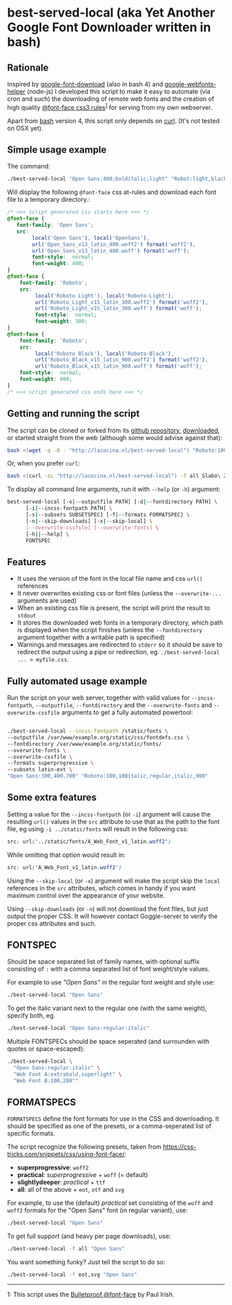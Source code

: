 # best-served-local (aka Yet Another Google Font Downloader written in bash)

## Rationale

Inspired by
[google-font-download](https://github.com/neverpanic/google-font-download.git)
(also in bash 4) and
[google-webfonts-helper](https://google-webfonts-helper.herokuapp.com/fonts)
(node-js) I developed this script to make it easy to automate (via
cron and such) the downloading of remote web fonts and the creation of
high quality
[@font-face css3 rules](https://www.w3.org/TR/css-fonts-3/#font-face-rule)<sup><a
href="#bulletproof">1</a></sup> for serving from my own webserver.

Apart from [bash](https://www.gnu.org/software/bash/) version 4, this
script only depends on [curl](https://curl.haxx.se/).  (It's not
tested on OSX yet).


## Simple usage example

The command:
```bash
./best-served-local "Open Sans:400;bolditalic;light" "Robot:light,black"
```

Will display the following `@font-face` css at-rules and download each
font file to a temporary directory.:

```css
/* >>> script generated css starts here >>> */
@font-face {
   font-family: 'Open Sans';
   src: 
        local('Open Sans'), local('OpenSans'), 
		url('Open_Sans_v13_latin_400.woff2') format('woff2'),
		url('Open_Sans_v13_latin_400.woff') format('woff');
		font-style:  normal;
		font-weight: 400;
}
@font-face {
 	font-family: 'Roboto';
	src: 
	     local('Roboto Light'), local('Roboto-Light'), 
	     url('Roboto_Light_v15_latin_300.woff2') format('woff2'),
	     url('Roboto_Light_v15_latin_300.woff') format('woff');
	     font-style:  normal;
	     font-weight: 300;
}
@font-face {
	font-family: 'Roboto';
	src: 
	     local('Roboto Black'), local('Roboto-Black'), 
	     url('Roboto_Black_v15_latin_900.woff2') format('woff2'),
	     url('Roboto_Black_v15_latin_900.woff') format('woff');
	font-style:  normal;
	font-weight: 900;
}
/* <<< script generated css ends here <<< */
```

## Getting and running the script

The script can be cloned or forked from its
[github repository](https://github.com/ronalde/best-served-local),
[downloaded](http://lacocina.nl/best-served-local), or started straight
from the web (although some would advise against that):

```bash
bash <(wget -q -O - "http://lacocina.nl/best-served-local") "Roboto:100,900"
```

Or, when you prefer `curl`:
```bash
bash <(curl -sL "http://lacocina.nl/best-served-local") -f all Slabo\ 27px
```

To display all command line arguments, run it with `--help` (or `-h`)  argument:
```bash
best-served-local [-o|--outputfile PATH] [-d|--fontdirectory PATH] \
      [-i|--incss-fontpath PATH] \
      [-s|--subsets SUBSETSPEC] [-f|--formats FORMATSPEC] \
      [-n|--skip-downloads] [-x|--skip-local] \
	  [--overwrite-cssfile] [--overwrite-fonts] \
      [-h||--help] \
      FONTSPEC
```


## Features

* It uses the version of the font in the local file name and css `url()` references
* It never overwrites existing css or font files (unless the `--overwrite-...` arguments are used)
* When an existing css file is present, the script will print the result to `stdout`
* It stores the downloaded web fonts in a temporary directory, which path is displayed when the script finishes (unless the `--fontdirectory` argument together with a writable path is specified)
* Warnings and messages are redirected to `stderr` so it should be save to redirect the output using a pipe or redirection, eg. `./best-served-local ... > myfile.css`.


## Fully automated usage example

Run the script on your web server, together with valid values for
`--incss-fontpath`, `--outputfile`, `--fontdirectory` and the
`--overwrite-fonts` and `--overwrite-cssfile` arguments to get a
fully automated powertool:

```bash

./best-served-local --incss-fontpath /static/fonts \
--outputfile /var/www/example.org/static/css/fontdefs.css \
--fontdirectory /var/www/example.org/static/fonts/
--overwrite-fonts \
--overwrite-cssfile \
--formats superprogressive \
--subsets latin-ext \
"Open Sans:300,400,700" "Roboto:100,100italic,regular,italic,900"

```

## Some extra features

Setting a value for the `--incss-fontpath` (or `-i`) argument will
cause the resulting `url()` values in the `src` attribute to use that
as the path to the font file, eg using `-i ../static/fonts` will
result in the following css:

```css
src: url('../static/fonts/A_Web_Font_v1_latin.woff2')
```

While omitting that option would result in:
```css
src: url('A_Web_Font_v1_latin.woff2')
```

Using the `--skip-local` (or `-x`) argument will make the script skip
the `local` references in the `src` attributes, which comes in handy
if you want maximum control over the appearance of your website.

Using `--skip-downloads` (or `-n`) will not download the font files,
but just output the proper CSS. It will however contact Goggle-server
to verify the proper css attributes and such.

## FONTSPEC

Should be space separated list of family names, with
optional suffix consisting of `:` with a comma separated list of
font weight/style values. 

For example to use *"Open Sans"* in the regular font weight and style use:

```bash
./best-served-local "Open Sans"
```
	  
To get the italic variant next to the regular one (with the same
weight), specify both, eg.

```bash
./best-served-local "Open Sans:regular:italic"
```

Multiple FONTSPECs should be space seperated (and surrounden with
quotes or space-escaped):

```bash
./best-served-local \
  "Open Sans:regular:italic" \
  "Web Font A:extrabold,superlight" \
  "Web Font B:100,200""
```


## FORMATSPECS

`FORMATSPECS` define the font formats for use in the CSS and
downloading. It should be specified as one of the presets, or a
comma-seperated list of specific formats.

The script recognize the following presets, taken from
https://css-tricks.com/snippets/css/using-font-face/:
* **superprogressive**: `woff2`
* **practical**:        *superprogressive* + `woff` (= default)
* **slightlydeeper**:   *practical* + `ttf`
* **all**:              all of the above + `eot`, `otf` and `svg`


For example, to use the (default) *practical* set consisting of the
`woff` and `woff2` formats for the "Open Sans" font (in regular
variant), use:
```bash
./best-served-local "Open Sans" 
```

To get full support (and heavy per page downloads), use:
```bash
./best-served-local -f all "Open Sans" 
```

You want something funky? Just tell the script to do so:
```bash
./best-served-local -f eot,svg "Open Sans" 
```

----

<a name="bulletproof">1</a>: This script uses the 
    [Bulletproof @font-face](http://www.paulirish.com/2009/bulletproof-font-face-implementation-syntax/)
    by Paul Irish.
